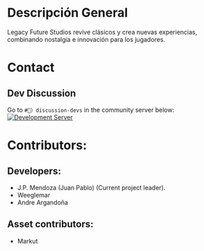 # Descripción General
Legacy Future Studios revive clásicos y crea nuevas experiencias, combinando nostalgia e innovación para los jugadores.

# Contact
## Dev Discussion
Go to `#🚨）discussion-devs` in the community server below:  
<a href="https://discord.gg/kFejqnkeTy"><img src="https://cdn.discordapp.com/attachments/1339229130071212103/1339644179466158182/68747470733a2f2f646973636f72646170702e636f6d2f6170692f6775696c64732f3733353234343834323932313039393432372f7769646765742e706e673f7374796c653d62616e6e657233.png?ex=67af785d&is=67ae26dd&hm=fa9684a7b1e02ab295dc11d2e688bb3dd7d72eec874177081dcb68ed1c42e9c4&" alt="Development Server"></a>

# Contributors:
## Developers:
* J.P. Mendoza (Juan Pablo) (Current project leader).
* Weeglemar
* Andre Argandoña
## Asset contributors:
* Markut
